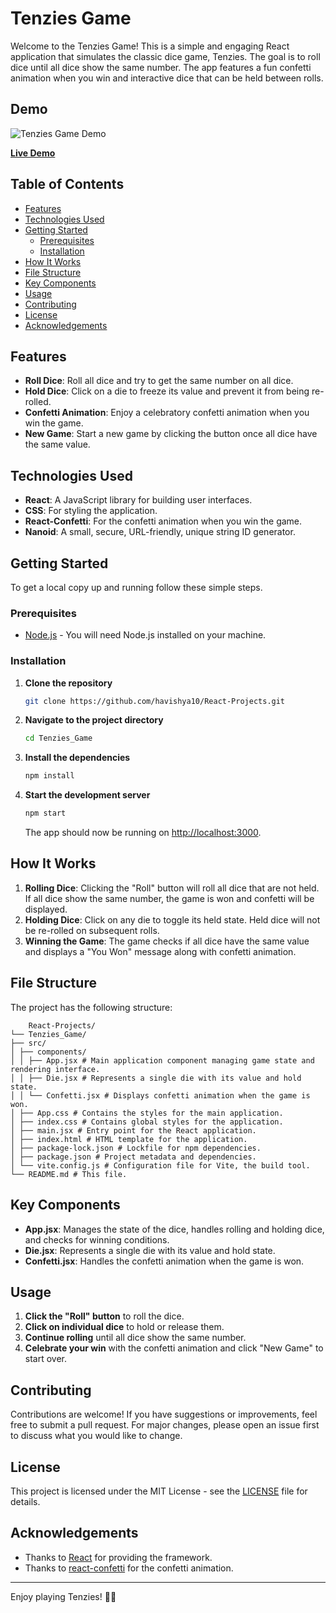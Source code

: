 # Tenzies Game

Welcome to the Tenzies Game! This is a simple and engaging React application that simulates the classic dice game, Tenzies. The goal is to roll dice until all dice show the same number. The app features a fun confetti animation when you win and interactive dice that can be held between rolls.

## Demo

![Tenzies Game Demo](path/to/your/demo-image.png)

[**Live Demo**](https://your-live-demo-link.com)

## Table of Contents

- [Features](#features)
- [Technologies Used](#technologies-used)
- [Getting Started](#getting-started)
  - [Prerequisites](#prerequisites)
  - [Installation](#installation)
- [How It Works](#how-it-works)
- [File Structure](#file-structure)
- [Key Components](#key-components)
- [Usage](#usage)
- [Contributing](#contributing)
- [License](#license)
- [Acknowledgements](#acknowledgements)

## Features

- **Roll Dice**: Roll all dice and try to get the same number on all dice.
- **Hold Dice**: Click on a die to freeze its value and prevent it from being re-rolled.
- **Confetti Animation**: Enjoy a celebratory confetti animation when you win the game.
- **New Game**: Start a new game by clicking the button once all dice have the same value.

## Technologies Used

- **React**: A JavaScript library for building user interfaces.
- **CSS**: For styling the application.
- **React-Confetti**: For the confetti animation when you win the game.
- **Nanoid**: A small, secure, URL-friendly, unique string ID generator.

## Getting Started

To get a local copy up and running follow these simple steps.

### Prerequisites

- [Node.js](https://nodejs.org/) - You will need Node.js installed on your machine.

### Installation

1. **Clone the repository**

    ```bash
    git clone https://github.com/havishya10/React-Projects.git
    ```

2. **Navigate to the project directory**

    ```bash
    cd Tenzies_Game
    ```

3. **Install the dependencies**

    ```bash
    npm install
    ```

4. **Start the development server**

    ```bash
    npm start
    ```

   The app should now be running on [http://localhost:3000](http://localhost:3000).

## How It Works

1. **Rolling Dice**: Clicking the "Roll" button will roll all dice that are not held. If all dice show the same number, the game is won and confetti will be displayed.
2. **Holding Dice**: Click on any die to toggle its held state. Held dice will not be re-rolled on subsequent rolls.
3. **Winning the Game**: The game checks if all dice have the same value and displays a "You Won" message along with confetti animation.

## File Structure

The project has the following structure:

        React-Projects/
    └── Tenzies_Game/
    ├── src/
    │ ├── components/
    │ │ ├── App.jsx # Main application component managing game state and rendering interface.
    │ │ ├── Die.jsx # Represents a single die with its value and hold state.
    │ │ └── Confetti.jsx # Displays confetti animation when the game is won.
    │ ├── App.css # Contains the styles for the main application.
    │ ├── index.css # Contains global styles for the application.
    │ ├── main.jsx # Entry point for the React application.
    │ ├── index.html # HTML template for the application.
    │ ├── package-lock.json # Lockfile for npm dependencies.
    │ ├── package.json # Project metadata and dependencies.
    │ └── vite.config.js # Configuration file for Vite, the build tool.
    └── README.md # This file.


## Key Components

- **App.jsx**: Manages the state of the dice, handles rolling and holding dice, and checks for winning conditions.
- **Die.jsx**: Represents a single die with its value and hold state.
- **Confetti.jsx**: Handles the confetti animation when the game is won.

## Usage

1. **Click the "Roll" button** to roll the dice.
2. **Click on individual dice** to hold or release them.
3. **Continue rolling** until all dice show the same number.
4. **Celebrate your win** with the confetti animation and click "New Game" to start over.

## Contributing

Contributions are welcome! If you have suggestions or improvements, feel free to submit a pull request. For major changes, please open an issue first to discuss what you would like to change.

## License

This project is licensed under the MIT License - see the [LICENSE](LICENSE) file for details.

## Acknowledgements

- Thanks to [React](https://reactjs.org/) for providing the framework.
- Thanks to [react-confetti](https://github.com/alampros/react-confetti) for the confetti animation.

---

Enjoy playing Tenzies! 🎲✨

